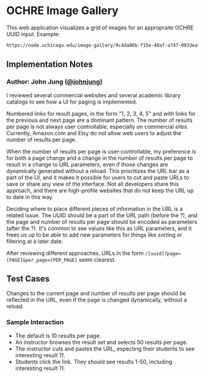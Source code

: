 # OCHRE Image Gallery

This web application visualizes a grid of images for an appropraite OCHRE UUID input. Example:

```bash
https://node.uchicago.edu/image-gallery/9c4da06b-f15e-40af-a747-0933eaf3587e
```

## Implementation Notes

### Author: John Jung ([@johnjung](https://github.com/johnjung))

I reviewed several commercial websites and several academic library catalogs to see
how a UI for paging is implemented.

Numbered links for result pages, in the form "1, 2, 3, 4, 5" and with links for the previous
and next page are a dominant pattern. The number of results per page is not always user
controllable, especially on commercial sites. Currently, Amazon.com and Etsy do not allow
web users to adjust the number of results per page.

When the number of results per page is user-controllable, my preference is for both a page
change and a change in the number of results per page to result in a change to URL
parameters, even if those changes are dynamically generated without a reload. This prioritizes
the URL bar as a part of the UI, and it makes it possible for users
to cut and paste URLs to save or share any view of the interface. Not all developers share
this approach, and there are high-profile websites that do not keep the URL up to date in
this way.

Deciding where to place different pieces of information in the URL is a related issue.
The UUID should be a part of the URL path (before the ?), and the page and number of results
per page should be encoded as parameters (after the ?). It's common to see values like this
as URL parameters, and it frees us up to be able to add new parameters for things like sorting
or filtering at a later date.

After reviewing different approaches, URLs in the form `/[uuid]?page=[PAGE]&per_page=[PER_PAGE]` seem clearest.

## Test Cases

Changes to the current page and number of results per page should be
reflected in the URL, even if the page is changed dynamically, without a reload.

### Sample Interaction

- The default is 10 results per page.
- An instructor browses the result set and selects 50 results per page.
- The instructor cuts and pastes the URL, expecting their students to see
  interesting result 11.
- Students click the link. They should see results 1-50, including interesting
  result 11.
